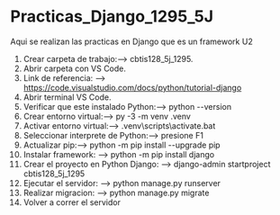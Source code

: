 # Practicas_Django_1295_5J
Aqui se realizan las practicas en Django que es un framework U2
1. Crear carpeta de trabajo:--> cbtis128_5j_1295.
2. Abrir carpeta con VS Code.
3. Link de referencia: --> https://code.visualstudio.com/docs/python/tutorial-django
4. Abrir terminal VS Code.
5. Verificar que este instalado Python:--> python --version
6. Crear entorno virtual:--> py -3 -m venv .venv
7. Activar entorno virtual:--> .venv\scripts\activate.bat
8. Seleccionar interprete de Python:--> presione F1
9. Actualizar pip:--> python -m pip install --upgrade pip
10. Instalar framework: --> python -m pip install django
11. Crear el proyecto en Python Django: --> django-admin startproject cbtis128_5j_1295
12. Ejecutar el servidor: --> python manage.py runserver
13. Realizar migracion: --> python manage.py migrate
14. Volver a correr el servidor



   
